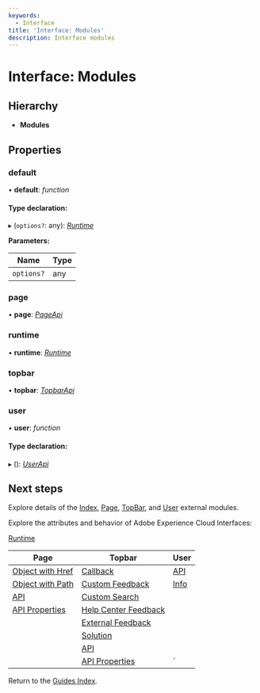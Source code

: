 ```yaml
---
keywords:
  - Interface
title: 'Interface: Modules'
description: Interface modules
---
```


# Interface: Modules

## Hierarchy

* **Modules**

## Properties

### default

• **default**: *function*

#### Type declaration:

▸ (`options?`: any): *[Runtime](runtime.md)*

**Parameters:**

| Name       | Type |
| ---------- | ---- |
| `options?` | any  |

<HorizontalLine/>

### page

• **page**: *[PageApi](page-pageapi.md)*

<HorizontalLine/>

### runtime

• **runtime**: *[Runtime](runtime.md)*

<HorizontalLine/>

### topbar

• **topbar**: *[TopbarApi](topbar-topbarapi.md)*

<HorizontalLine/>

### user

• **user**: *function*

#### Type declaration:

▸ (): *[UserApi](user-userapi.md)*

## Next steps

Explore details of the [Index](../modules/index.md), [Page](../modules/page.md), [TopBar](../modules/topbar.md), and [User](../modules/user.md) external modules.

Explore the attributes and behavior of Adobe Experience Cloud Interfaces:

[Runtime](runtime.md)

| Page                                        | Topbar                                                     | User                     |
| ------------------------------------------- | ---------------------------------------------------------- | ------------------------ |
| [Object with Href](page-objectwithhref.md)  | [Callback](topbar-callback.md)                             | [API](user-userapi.md)   |
| [Object with Path](page-objectwithpath.md)  | [Custom Feedback](topbar-customfeedbackconfig.md)          | [Info](user-userinfo.md) |
| [API](page-pageapi.md)                      | [Custom Search](topbar-customsearchconfig.md)              |                          |
| [API Properties](page-pageapiproperties.md) | [Help Center Feedback](topbar-helpcenterfeedbackconfig.md) |                          |
|                                             | [External Feedback](topbar-externalfeedbackconfig.md)      |                          |
|                                             | [Solution](topbar-solution.md)                             |                          |
|                                             | [API](topbar-topbarapi.md)                                 |                          |
|                                             | [API Properties](topbar-topbarapiproperties.md)            | `                        |

Return to the [Guides Index](../../../index.md).
